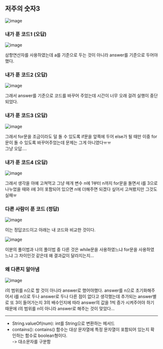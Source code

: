 ## 저주의 숫자3
![image](https://user-images.githubusercontent.com/122864238/226317957-91c7a848-7470-4a23-8188-4d39c99e0aa2.png)

### 내가 푼 코드1 (오답)
![image](https://user-images.githubusercontent.com/122864238/226318094-fb240679-eb1f-4bf6-aad3-77fde355fb3c.png)

삼항연산자를 사용하였는데 a를 기준으로 두는 것이 아니라 answer를 기준으로 두어야 했다.

### 내가 푼 코드2 (오답)
![image](https://user-images.githubusercontent.com/122864238/226318262-e82ba423-473d-4756-9acb-b35cc1fa7ee1.png)

그래서 answer를 기준으로 코드를 바꾸어 주었는데 시간이 너무 오래 걸려 실행이 중단되었다.

### 내가 푼 코드3 (오답)
![image](https://user-images.githubusercontent.com/122864238/226318520-038e89d1-d109-4321-8dbc-d845b0e00203.png)

그래서 for문을 조금이라도 덜 돌 수 있도록 if문을 앞쪽에 두어 else가 될 때만 이중 for문이 돌 수 있도록 바꾸어주었는데 문제는 그게 아니였다ㅠㅠ       
그냥 오답....     

### 내가 푼 코드4 (오답)
![image](https://user-images.githubusercontent.com/122864238/226318963-2dde97fb-f525-41dc-bc40-586935c848bb.png)

그래서 생각을 아예 고쳐먹고 그냥 매개 변수 n에 1부터 n까지 for문을 돌면서 i를 3으로 나누었을 때와 i에 3이 포함되어 있으면 n에 
더해주면 되겠다 싶어서 고쳐봤지만 그것도 실패ㅠ

### 다른 사람이 푼 코드 (정답)
![image](https://user-images.githubusercontent.com/122864238/226319355-ea321f02-d626-429b-872f-472aae15525f.png)

이는 정답코드이고 아래는 내 코드와 비교한 것이다.          

![image](https://user-images.githubusercontent.com/122864238/226320062-51c3b110-a95b-4492-bc3c-28b7bdfcb674.png)

이분의 풀이법과 나의 풀이법 중 다른 것은 while문을 사용하였느냐 for문을 사용하였느냐 그 차이인것 같은데 
왜 결과값이 달라지는지...

### 왜 다른지 알아냄       
![image](https://user-images.githubusercontent.com/122864238/226536580-54f1aa91-48e1-46c8-b78d-42fd1531e0a6.png)

i의 범위를 n으로 할 것이 아니라 answer로 했어야했다.
answer를 n으로 초기화해주어서 i를 n으로 두나 answer로 두나 다른 점이 없다고 생각했는데 
추가되는 answer별로 또 3이 들어가는지 3의 배수인지에 따라 answer의 값을 1씩 증가 시켜주어야 하기 때문에 
i의 범위를 n이 아니라 answer로 해주는 것이 맞았다...     

------------------------------------------------
- String.valueOf(num): int를 String으로 변환하는 메서드
- contains(): contains() 함수는 대상 문자열에 특정 문자열이 포함되어 있는지 확인하는 함수로 boolean형이다.        
-> 대소문자를 구분함

